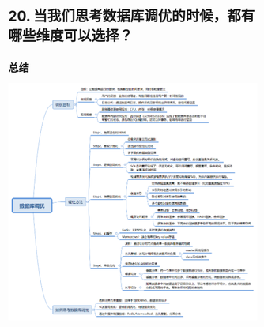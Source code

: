 # 20. 当我们思考数据库调优的时候，都有哪些维度可以选择？




## 总结
![](./imgs/20.png)























































